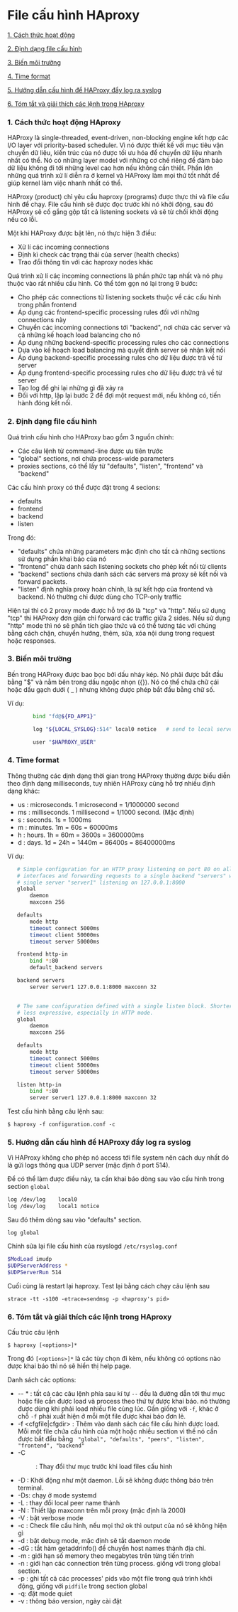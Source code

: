 # File cấu hình HAproxy

[1. Cách thức hoạt động](#1)

[2. Định dạng file cấu hình](#2)

[3. Biến môi trường](#3)

[4. Time format](#4)

[5. Hướng dẫn cấu hình để HAProxy đẩy log ra syslog](#5)

[6. Tóm tắt và giải thích các lệnh trong HAproxy](#6)


<a name="1">
        
### 1. Cách thức hoạt động HAproxy

HAProxy là single-threaded, event-driven, non-blocking engine kết hợp các I/O layer với priority-based scheduler. Vì nó được thiết kế với mục tiêu vận chuyển dữ liệu, kiến trúc của nó được tối ưu hóa để chuyển dữ liệu nhanh nhất có thể. Nó có những layer model với những cơ chế riêng để đảm bảo dữ liệu không đi tới những level cao hơn nếu không cần thiết. Phần lớn những quá trình xử lí diễn ra ở kernel và HAProxy làm mọi thứ tốt nhất để giúp kernel làm việc nhanh nhất có thể.

HAProxy (product) chỉ yêu cầu haproxy (programs) được thực thi và file cấu hình để chạy. File cấu hình sẽ được đọc trước khi nó khởi động, sau đó HAProxy sẽ cố gắng gộp tất cả listening sockets và sẽ từ chối khởi động nếu có lỗi.

Một khi HAProxy được bật lên, nó thực hiện 3 điều:

- Xử lí các incoming connections
- Định kì check các trạng thái của server (health checks)
- Trao đổi thông tin với các haproxy nodes khác

Quá trình xử lí các incoming connections là phần phức tạp nhất và nó phụ thuộc vào rất nhiều cấu hình. Có thể tóm gọn nó lại trong 9 bước:

- Cho phép các connections từ listening sockets thuộc về các cấu hình trong phần frontend
- Áp dụng các frontend-specific processing rules đối với những connections này
- Chuyển các incoming connections tới "backend", nơi chứa các server và cả những kế hoạch load balancing cho nó
- Áp dụng những backend-specific processing rules cho các connections
- Dựa vào kế hoạch load balancing mà quyết định server sẽ nhận kết nối
- Áp dụng backend-specific processing rules cho dữ liệu được trả về từ server
- Áp dụng frontend-specific processing rules cho dữ liệu được trả về từ server
- Tạo log để ghi lại những gì đã xảy ra
- Đối với http, lặp lại bước 2 để đợi một request mới, nếu không có, tiến hành đóng kết nối.

<a name="2">

### 2. Định dạng file cấu hình

Quá trình cấu hình cho HAProxy bao gồm 3 nguồn chính:

- Các câu lệnh từ command-line được ưu tiên trước
- "global" sections, nơi chứa process-wide parameters
- proxies sections, có thể lấy từ "defaults", "listen", "frontend" và "backend"


Các cấu hình proxy có thể được đặt trong 4 secions:

- defaults <name>
- frontend <name>
- backend  <name>
- listen   <name>

Trong đó:

- "defaults" chứa những parameters mặc định cho tất cả những sections sử dụng phần khai báo của nó
- "frontend" chứa danh sách listening sockets cho phép kết nối từ clients
- "backend" sections chứa danh sách các servers mà proxy sẽ kết nối và forward packets.
- "listen" định nghĩa proxy hoàn chỉnh, là sự kết hợp của frontend và backend. Nó thường chỉ được dùng cho TCP-only traffic

Hiện tại thì có 2 proxy mode được hỗ trợ đó là "tcp" và "http". Nếu sử dụng "tcp" thì HAProxy đơn giản chỉ forward các traffic giữa 2 sides. Nếu sử dụng "http" mode thì nó sẽ phần tích giao thức và có thể tương tác với chúng bằng cách chặn, chuyển hướng, thêm, sửa, xóa nội dung trong request hoặc responses.

<a name="3">

### 3. Biến môi trường

Bến trong HAProxy được bao bọc bởi dấu nháy kép. Nó phải được bắt đầu bằng "$" và nằm bên trong dấu ngoặc nhọn ({}). Nó có thể chứa chữ cái hoặc dấu gạch dưới ( _ ) nhưng không được phép bắt đầu bằng chữ số.

Ví dụ:

``` sh
        bind "fd@${FD_APP1}"

        log "${LOCAL_SYSLOG}:514" local0 notice   # send to local server

        user "$HAPROXY_USER"
```

<a name="4">

### 4. Time format

Thông thường các dịnh dạng thời gian trong HAProxy thường được biểu diễn theo định dạng milliseconds, tuy nhiên HAProxy cũng hỗ trợ nhiều định dạng khác:

  - us : microseconds. 1 microsecond = 1/1000000 second
  - ms : milliseconds. 1 millisecond = 1/1000 second. (Mặc định)
  - s  : seconds. 1s = 1000ms
  - m  : minutes. 1m = 60s = 60000ms
  - h  : hours.   1h = 60m = 3600s = 3600000ms
  - d  : days.    1d = 24h = 1440m = 86400s = 86400000ms


 Ví dụ:

``` sh
   # Simple configuration for an HTTP proxy listening on port 80 on all
   # interfaces and forwarding requests to a single backend "servers" with a
   # single server "server1" listening on 127.0.0.1:8000
   global
       daemon
       maxconn 256

   defaults
       mode http
       timeout connect 5000ms
       timeout client 50000ms
       timeout server 50000ms

   frontend http-in
       bind *:80
       default_backend servers

   backend servers
       server server1 127.0.0.1:8000 maxconn 32


   # The same configuration defined with a single listen block. Shorter but
   # less expressive, especially in HTTP mode.
   global
       daemon
       maxconn 256

   defaults
       mode http
       timeout connect 5000ms
       timeout client 50000ms
       timeout server 50000ms

   listen http-in
       bind *:80
       server server1 127.0.0.1:8000 maxconn 32
```

Test cấu hình bằng câu lệnh sau:

`$ haproxy -f configuration.conf -c`

<a name="5">

### 5. Hướng dẫn cấu hình để HAProxy đẩy log ra syslog

Vì HAProxy không cho phép nó access tới file system nên cách duy nhất đó là gửi logs thông qua UDP server (mặc định ở port 514).

Để có thể làm được điều này, ta cần khai báo dòng sau vào cấu hình trong section `global`

``` sh
log /dev/log    local0
log /dev/log    local1 notice
```

Sau đó thêm dòng sau vào "defaults" section.

`log global`

Chính sửa lại file cấu hình của rsyslogd `/etc/rsyslog.conf`

``` sh
$ModLoad imudp
$UDPServerAddress *
$UDPServerRun 514
```

Cuối cùng là restart lại haproxy. Test lại bằng cách chạy câu lệnh sau

`strace -tt -s100 -etrace=sendmsg -p <haproxy's pid>`


<a name="6">

### 6. Tóm tắt và giải thích các lệnh trong HAproxy

Cấu trúc câu lệnh

`$ haproxy [<options>]*`

Trong đó `[<options>]*` là các tùy chọn đi kèm, nếu không có options nào được khai báo thì nó sẽ hiển thị help page.

Danh sách các options:

- -- <cfgfile>* : tất cả các câu lệnh phía sau kí tự `--` đều là đường dẫn tới thư mục hoặc file cần được load và process theo thứ tự được khai báo. nó thường được dùng khi phải load nhiều file cùng lúc. Gần giống với `-f`, khác ở chỗ `-f` phải xuất hiện ở mỗi một file được khai báo đơn lẻ.
- -f <cfgfile|cfgdir> : Thêm <cfgfile> vào danh sách các file cấu hình được load. Mỗi một file chứa cấu hình của một hoặc nhiều section vì thế nó cần được bắt đầu bằng ` "global", "defaults", "peers", "listen", "frontend", "backend"`
- -C <dir> : Thay đổi thư mục trước khi load files cấu hình
- -D : Khởi động như một daemon. Lỗi sẽ không được thông báo trên terminal.
- -Ds: chạy ở mode systemd
- -L <name> : thay đổi local peer name thành <name>
- -N <limit> : Thiết lập maxconn trên mỗi proxy (mặc định là 2000)
- -V : bật verbose mode
- -c : Check file cấu hình, nếu mọi thứ ok thì output của nó sẽ không hiện gì
- -d : bật debug mode, mặc định sẽ tắt daemon mode
- -dG : tắt hàm getaddrinfo() để chuyển host names thành địa chỉ.
- -m <limit> : giới hạn số memory theo megabytes trên từng tiến trình
- -n <limit> : giới hạn các connection trên từng process. giống với <maxconn> trong global section.
- -p <file> : ghi tất cả các processes' pids vào một file trong quá trình khởi động, giống với `pidfile` trong section global
- -q: đặt mode quiet
- -v : thông báo version, ngày cài đặt
